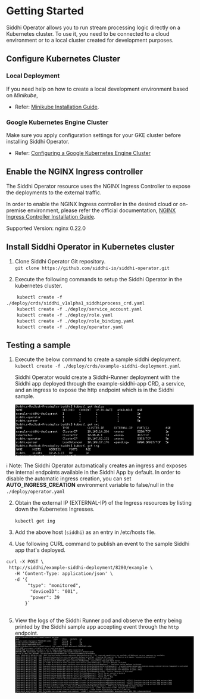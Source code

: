 # Getting Started

Siddhi Operator allows you to run stream processing logic directly on a Kubernetes cluster.
To use it, you need to be connected to a cloud environment or to a local cluster created for development purposes.

## Configure Kubernetes Cluster
### Local Deployment
If you need help on how to create a local development environment based on *Minikube*,
   -  Refer: [Minikube Installation Guide](https://github.com/kubernetes/minikube#installation).

### Google Kubernetes Engine Cluster

Make sure you apply configuration settings for your GKE cluster before installing Siddhi Operator.
   -  Refer: [Configuring a Google Kubernetes Engine Cluster](docs/gke-setup.md)
   
## Enable the NGINX Ingress controller
The Siddhi Operator resource uses the NGINX Ingress Controller to expose the deployments to the external traffic.

In order to enable the NGINX Ingress controller in the desired cloud or on-premise environment,
please refer the official documentation, [NGINX Ingress Controller Installation Guide](https://kubernetes.github.io/ingress-nginx/deploy/).

Supported Version: nginx 0.22.0 

## Install Siddhi Operator in Kubernetes cluster

1. Clone Siddhi Operator Git repository.  
   `git clone https://github.com/siddhi-io/siddhi-operator.git`


2. Execute the following commands to setup the Siddhi Operator in the kubernetes cluster.
```
    kubectl create -f ./deploy/crds/siddhi_v1alpha1_siddhiprocess_crd.yaml
    kubectl create -f ./deploy/service_account.yaml
    kubectl create -f ./deploy/role.yaml
    kubectl create -f ./deploy/role_binding.yaml
    kubectl create -f ./deploy/operator.yaml
```
    
## Testing a sample

1. Execute the below command to create a sample siddhi deployment.  
`kubectl create -f ./deploy/crds/example-siddhi-deployment.yaml`

   Siddhi Operator would create a Siddhi-Runner deployment with the Siddhi app deployed through the example-siddhi-app CRD, a service, and an ingress to expose the http endpoint which is in the Siddhi sample.
   
   ![Deployed Kubernetes artifacts from sample ](docs/sample-outputs/deployment.png)

:information_source: Note:  The Siddhi Operator automatically creates an ingress and exposes the internal endpoints available in the 
Siddhi App by default.
In order to disable the automatic ingress creation, you can set **AUTO_INGRESS_CREATION** environment variable to false/null in
 the `./deploy/operator.yaml`

2. Obtain the external IP (EXTERNAL-IP) of the Ingress resources by listing down the Kubernetes Ingresses.
 
   `kubectl get ing`

3. Add the above host (`siddhi`) as an entry in /etc/hosts file.

4. Use following CURL command to publish an event to the sample Siddhi app that's deployed.
```
curl -X POST \
 http://siddhi/example-siddhi-deployment/8280/example \
   -H 'Content-Type: application/json' \
   -d '{
        "type": "monitored",
 	     "deviceID": "001",
 	     "power": 39
       }`
   
```  
5. View the logs of the Siddhi Runner pod and observe the entry being printed by the Siddhi sample app accepting event through the `http` endpoint.
   ![Sample log entry ](docs/sample-outputs/pod_log.png)

